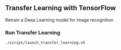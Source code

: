 ## Transfer Learning with TensorFlow


Retrain a Deep Learning model for image recognition

### Run Transfer Learning
```
./script/launch_transfer_learning.sh
```